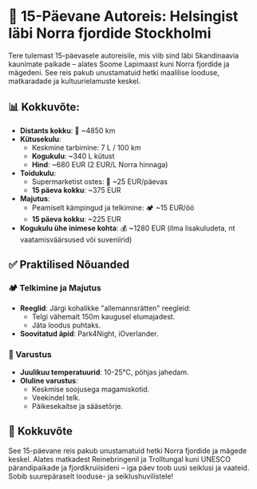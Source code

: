 # 🚗 15-Päevane Autoreis: Helsingist läbi Norra fjordide Stockholmi

Tere tulemast 15-päevasele autoreisile, mis viib sind läbi Skandinaavia kaunimate paikade – alates Soome Lapimaast kuni Norra fjordide ja mägedeni. See reis pakub unustamatuid hetki maalilise looduse, matkaradade ja kultuurielamuste keskel.

## 📊 Kokkuvõte:
- **Distants kokku**: 🚙 ~4850 km
- **Kütusekulu**: 
  - Keskmine tarbimine: 7 L / 100 km
  - **Kogukulu**: ~340 L kütust
  - **Hind**: ~680 EUR (2 EUR/L Norra hinnaga)
- **Toidukulu**: 
  - Supermarketist ostes: 🥗 ~25 EUR/päevas
  - **15 päeva kokku**: ~375 EUR
- **Majutus**: 
  - Peamiselt kämpingud ja telkimine: 🏕️ ~15 EUR/öö
  - **15 päeva kokku**: ~225 EUR
- **Kogukulu ühe inimese kohta**: 💰 ~1280 EUR (ilma lisakuludeta, nt vaatamisväärsused või suveniirid)

## ✅ Praktilised Nõuanded

### 🏕️ Telkimine ja Majutus
- **Reeglid**: Järgi kohalikke "allemannsrätten" reegleid:
  - Telgi vähemalt 150m kaugusel elumajadest.
  - Jäta loodus puhtaks.
- **Soovitatud äpid**: Park4Night, iOverlander.

### 🎒 Varustus
- **Juulikuu temperatuurid**: 10-25°C, põhjas jahedam.
- **Oluline varustus**:
  - Keskmise soojusega magamiskotid.
  - Veekindel telk.
  - Päikesekaitse ja sääsetõrje.

## 💬 Kokkuvõte
See 15-päevane reis pakub unustamatuid hetki Norra fjordide ja mägede keskel. Alates matkadest Reinebringenil ja Trolltungal kuni UNESCO pärandipaikade ja fjordikruiisideni – iga päev toob uusi seiklusi ja vaateid. Sobib suurepäraselt looduse- ja seiklushuvilistele!